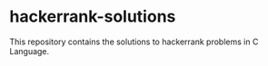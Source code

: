 # hackerrank-solutions
This repository contains the solutions to hackerrank problems in C Language.
